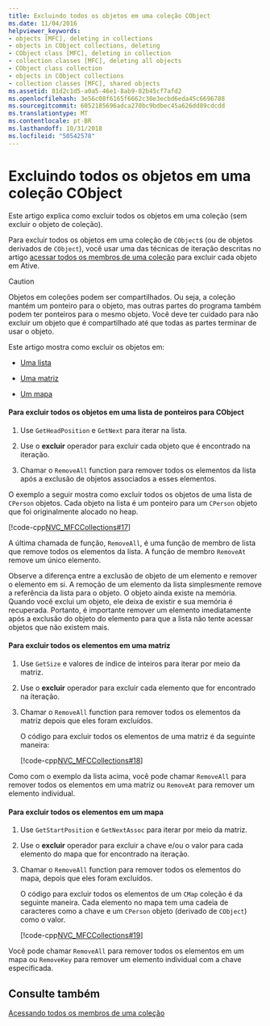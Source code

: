```yaml
---
title: Excluindo todos os objetos em uma coleção CObject
ms.date: 11/04/2016
helpviewer_keywords:
- objects [MFC], deleting in collections
- objects in CObject collections, deleting
- CObject class [MFC], deleting in collection
- collection classes [MFC], deleting all objects
- CObject class collection
- objects in CObject collections
- collection classes [MFC], shared objects
ms.assetid: 81d2c1d5-a0a5-46e1-8ab9-82b45cf7afd2
ms.openlocfilehash: 3e56c08f6165f6662c30e3ecbd6eda45c6696788
ms.sourcegitcommit: 6052185696adca270bc9bdbec45a626dd89cdcdd
ms.translationtype: MT
ms.contentlocale: pt-BR
ms.lasthandoff: 10/31/2018
ms.locfileid: "50542578"
---
```

# <a name="deleting-all-objects-in-a-cobject-collection"></a>Excluindo todos os objetos em uma coleção CObject

Este artigo explica como excluir todos os objetos em uma coleção (sem excluir o objeto de coleção).

Para excluir todos os objetos em uma coleção de `CObject`s (ou de objetos derivados de `CObject`), você usar uma das técnicas de iteração descritas no artigo [acessar todos os membros de uma coleção](../mfc/accessing-all-members-of-a-collection.md) para excluir cada objeto em Ative.

> [!CAUTION]
>  Objetos em coleções podem ser compartilhados. Ou seja, a coleção mantém um ponteiro para o objeto, mas outras partes do programa também podem ter ponteiros para o mesmo objeto. Você deve ter cuidado para não excluir um objeto que é compartilhado até que todas as partes terminar de usar o objeto.

Este artigo mostra como excluir os objetos em:

- [Uma lista](#_core_to_delete_all_objects_in_a_list_of_pointers_to_cobject)

- [Uma matriz](#_core_to_delete_all_elements_in_an_array)

- [Um mapa](#_core_to_delete_all_elements_in_a_map)

#### <a name="_core_to_delete_all_objects_in_a_list_of_pointers_to_cobject"></a>  Para excluir todos os objetos em uma lista de ponteiros para CObject

1. Use `GetHeadPosition` e `GetNext` para iterar na lista.

1. Use o **excluir** operador para excluir cada objeto que é encontrado na iteração.

1. Chamar o `RemoveAll` function para remover todos os elementos da lista após a exclusão de objetos associados a esses elementos.

O exemplo a seguir mostra como excluir todos os objetos de uma lista de `CPerson` objetos. Cada objeto na lista é um ponteiro para um `CPerson` objeto que foi originalmente alocado no heap.

[!code-cpp[NVC_MFCCollections#17](../mfc/codesnippet/cpp/deleting-all-objects-in-a-cobject-collection_1.cpp)]

A última chamada de função, `RemoveAll`, é uma função de membro de lista que remove todos os elementos da lista. A função de membro `RemoveAt` remove um único elemento.

Observe a diferença entre a exclusão de objeto de um elemento e remover o elemento em si. A remoção de um elemento da lista simplesmente remove a referência da lista para o objeto. O objeto ainda existe na memória. Quando você exclui um objeto, ele deixa de existir e sua memória é recuperada. Portanto, é importante remover um elemento imediatamente após a exclusão do objeto do elemento para que a lista não tente acessar objetos que não existem mais.

#### <a name="_core_to_delete_all_elements_in_an_array"></a>  Para excluir todos os elementos em uma matriz

1. Use `GetSize` e valores de índice de inteiros para iterar por meio da matriz.

1. Use o **excluir** operador para excluir cada elemento que for encontrado na iteração.

1. Chamar o `RemoveAll` function para remover todos os elementos da matriz depois que eles foram excluídos.

   O código para excluir todos os elementos de uma matriz é da seguinte maneira:

   [!code-cpp[NVC_MFCCollections#18](../mfc/codesnippet/cpp/deleting-all-objects-in-a-cobject-collection_2.cpp)]

Como com o exemplo da lista acima, você pode chamar `RemoveAll` para remover todos os elementos em uma matriz ou `RemoveAt` para remover um elemento individual.

#### <a name="_core_to_delete_all_elements_in_a_map"></a> Para excluir todos os elementos em um mapa

1. Use `GetStartPosition` e `GetNextAssoc` para iterar por meio da matriz.

1. Use o **excluir** operador para excluir a chave e/ou o valor para cada elemento do mapa que for encontrado na iteração.

1. Chamar o `RemoveAll` function para remover todos os elementos do mapa, depois que eles foram excluídos.

   O código para excluir todos os elementos de um `CMap` coleção é da seguinte maneira. Cada elemento no mapa tem uma cadeia de caracteres como a chave e um `CPerson` objeto (derivado de `CObject`) como o valor.

   [!code-cpp[NVC_MFCCollections#19](../mfc/codesnippet/cpp/deleting-all-objects-in-a-cobject-collection_3.cpp)]

Você pode chamar `RemoveAll` para remover todos os elementos em um mapa ou `RemoveKey` para remover um elemento individual com a chave especificada.

## <a name="see-also"></a>Consulte também

[Acessando todos os membros de uma coleção](../mfc/accessing-all-members-of-a-collection.md)

